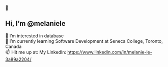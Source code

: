  👋 <h2> Hi, I’m @melaniele </h2>
 👀 I’m interested in database </br>
 🌱 I’m currently learning Software Development at Seneca College, Toronto, Canada </br>
 📫 Hit me up at:
     My LinkedIn: https://www.linkedin.com/in/melanie-le-3a89a2204/</br>
